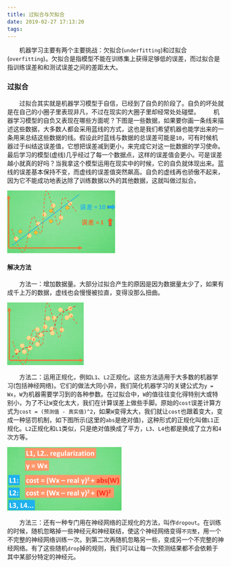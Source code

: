 ```yaml
---
title: 过拟合与欠拟合
date: 2019-02-27 17:13:20
tags:
---
```

&emsp;&emsp;机器学习主要有两个主要挑战：欠拟合(`underfitting`)和过拟合(`overfitting`)。欠拟合是指模型不能在训练集上获得足够低的误差，而过拟合是指训练误差和和测试误差之间的差距太大。

### 过拟合

&emsp;&emsp;过拟合其实就是机器学习模型于自信，已经到了自负的阶段了。自负的坏处就是在自己的小圈子里表现非凡，不过在现实的大圈子里却经常处处碰壁。
&emsp;&emsp;机器学习模型的自负又表现在哪些方面呢？下图是一些数据，如果要你画一条线来描述这些数据，大多数人都会采用蓝线的方式，这也是我们希望机器也能学出来的一条用来总结这些数据的线。假设此时蓝线与数据的总误差可能是`10`，可有时候机器过于纠结这误差值，它想把误差减到更小，来完成它对这一批数据的学习使命。最后学习的模型(虚线)几乎经过了每一个数据点，这样的误差值会更小。可是误差越小就真的好吗？当我拿这个模型运用在现实中的时候，它的自负就体现出来。蓝线的误差基本保持不变，而虚线的误差值突然飙高。自负的虚线再也骄傲不起来，因为它不能成功地表达除了训练数据以外的其他数据，这就叫做过拟合。

<img src="./过拟合与欠拟合/1.png" height="146" width="251">

#### 解决方法

&emsp;&emsp;方法一：增加数据量。大部分过拟合产生的原因是因为数据量太少了，如果有成千上万的数据，虚线也会慢慢被拉直，变得没那么扭曲。

<img src="./过拟合与欠拟合/2.png" height="146" width="178">

&emsp;&emsp;方法二：运用正规化，例如`L1`、`L2`正规化。这些方法适用于大多数的机器学习(包括神经网络)。它们的做法大同小异，我们简化机器学习的关键公式为`y = Wx`，`W`为机器需要学习到的各种参数。在过拟合中，`W`的值往往变化得特别大或特别小，为了不让`W`变化太大，我们在计算误差上做些手脚。原始的`cost`误差计算方式为`cost = (预测值 - 真实值)^2`，如果`W`变得太大，我们就让`cost`也跟着变大，变成一种惩罚机制，如下图所示(这里的`abs`是绝对值)，这种形式的正规化叫做`L1`正规化。`L2`正规化和`L1`类似，只是绝对值换成了平方，`L3`、`L4`也都是换成了立方和`4`次方等。

<img src="./过拟合与欠拟合/3.png" height="148" width="266">

&emsp;&emsp;方法三：还有一种专门用在神经网络的正规化的方法，叫作`dropout`。在训练的时候，随机忽略掉一些神经元和神经联结，使这个神经网络变得`不完整`，用一个不完整的神经网络训练一次。到第二次再随机忽略另一些，变成另一个不完整的神经网络。有了这些随机`drop`掉的规则，我们可以让每一次预测结果都不会依赖于其中某部分特定的神经元。
